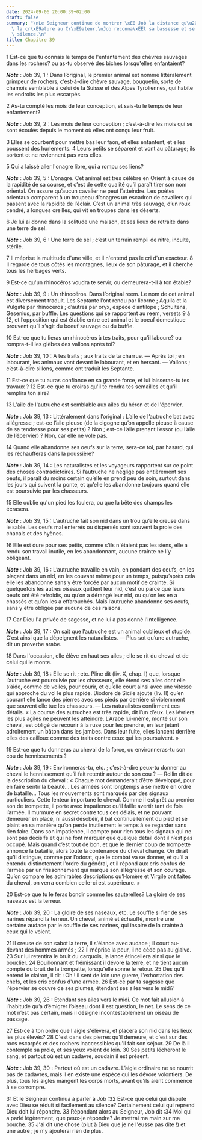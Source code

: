 ```yaml
---
date: 2024-09-06 20:00:39+02:00
draft: false
summary: "\nLe Seigneur continue de montrer \xE0 Job la distance qu\u2019il y a de\
  \ la cr\xE9ature au Cr\xE9ateur.\nJob reconna\xEEt sa bassesse et se condamne au\
  \ silence.\n"
title: Chapitre 39
---
```





1 Est-ce que tu connais le temps de l'enfantement des chèvres sauvages dans les rochers? ou as-tu observé des biches lorsqu'elles enfantaient?

***Note*** :  Job 39, 1 : Dans l’original, le premier animal est nommé littéralement grimpeur de rochers, c’est-à-dire chèvre sauvage, bouquetin, sorte de chamois semblable à celui de la Suisse et des Alpes Tyroliennes, qui habite les endroits les plus escarpés.

2 As-tu compté les mois de leur conception, et sais-tu le temps de leur enfantement?

***Note*** :  Job 39, 2 : Les mois de leur conception ; c’est-à-dire les mois qui se sont écoulés depuis le moment où elles ont conçu leur fruit.

3 Elles se courbent pour mettre bas leur faon, et elles enfantent, et elles poussent des hurlements. 4 Leurs petits se séparent et vont au pâturage; ils sortent et ne reviennent pas vers elles.


5 Qui a laissé aller l'onagre libre, qui a rompu ses liens?

***Note*** :  Job 39, 5 : L’onagre. Cet animal est très célèbre en Orient à cause de la rapidité de sa course, et c’est de cette qualité qu’il paraît tirer son nom oriental. On assure qu’aucun cavalier ne peut l’atteindre. Les poètes orientaux comparent à un troupeau d’onagres un escadron de cavaliers qui passent avec la rapidité de l’éclair. C’est un animal très sauvage, d’un roux cendré, à longues oreilles, qui vit en troupes dans les déserts.

6 Je lui ai donné dans la solitude une maison, et ses lieux de retraite dans une terre de sel.

***Note*** :  Job 39, 6 : Une terre de sel ; c’est un terrain rempli de nitre, inculte, stérile.

7 Il méprise la multitude d'une ville, et il n'entend pas le cri d'un exacteur. 8 Il regarde de tous côtés les montagnes, lieux de son pâturage, et il cherche tous les herbages verts.


9 Est-ce qu'un rhinocéros voudra te servir, ou demeurera-t-il à ton étable?

***Note*** :  Job 39, 9 : Un rhinocéros. Dans l’original reem. Le nom de cet animal est diversement traduit. Les Septante l’ont rendu par licorne ; Aquila et la Vulgate par rhinocéros ; d’autres par oryx, espèce d’antilope ; Schultens, Gesenius, par buffle. Les questions qui se rapportent au reem, versets 9 à 12, et l’opposition qui est établie entre cet animal et le boeuf domestique prouvent qu’il s’agit du boeuf sauvage ou du buffle.

10 Est-ce que tu lieras un rhinocéros à tes traits, pour qu'il laboure? ou rompra-t-il les glèbes des vallons après toi?

***Note*** :  Job 39, 10 : A tes traits ; aux traits de ta charrue. ― Après toi ; en labourant, les animaux vont devant le labourant, et en hersant. ― Vallons ; c’est-à-dire sillons, comme ont traduit les Septante.

11 Est-ce que tu auras confiance en sa grande force, et lui laisseras-tu tes travaux ? 12 Est-ce que tu croiras qu'il te rendra tes semailles et qu'il remplira ton aire?


13 L'aile de l'autruche est semblable aux ailes du héron et de l'épervier.

***Note*** :  Job 39, 13 : Littéralement dans l’original : L’aile de l’autruche bat avec allégresse ; est-ce l’aile pieuse (de la cigogne qu’on appelle pieuse à cause de sa tendresse pour ses petits) ? Non ; est-ce l’aile prenant l’essor (ou l’aile de l’épervier) ? Non, car elle ne vole pas.

14 Quand elle abandonne ses oeufs sur la terre, sera-ce toi, par hasard, qui les réchaufferas dans la poussière?

***Note*** :  Job 39, 14 : Les naturalistes et les voyageurs rapportent sur ce point des choses contradictoires. Si l’autruche ne néglige pas entièrement ses oeufs, il paraît du moins certain qu’elle en prend peu de soin, surtout dans les jours qui suivent la ponte, et qu’elle les abandonne toujours quand elle est poursuivie par les chasseurs.

15 Elle oublie qu'un pied les foulera, ou que la bête des champs les écrasera.

***Note*** :  Job 39, 15 : L’autruche fait son nid dans un trou qu’elle creuse dans le sable. Les oeufs mal enterrés ou dispersés sont souvent la proie des chacals et des hyènes.

16 Elle est dure pour ses petits, comme s'ils n'étaient pas les siens, elle a rendu son travail inutile, en les abandonnant, aucune crainte ne l'y obligeant.

***Note*** :  Job 39, 16 : L’autruche travaille en vain, en pondant des oeufs, en les plaçant dans un nid, en les couvant même pour un temps, puisqu’après cela elle les abandonne sans y être forcée par aucun motif de crainte. Si quelquefois les autres oiseaux quittent leur nid, c’est ou parce que leurs oeufs ont été refroidis, ou qu’on a dérangé leur nid, ou qu’on les en a chassés et qu’on les a effarouchés. Mais l’autruche abandonne ses oeufs, sans y être obligée par aucune de ces raisons.

17 Car Dieu l'a privée de sagesse, et ne lui a pas donné l'intelligence.

***Note*** :  Job 39, 17 : On sait que l’autruche est un animal oublieux et stupide. C’est ainsi que la dépeignent les naturalistes. ― Plus sot qu’une autruche, dit un proverbe arabe.

18 Dans l'occasion, elle élève en haut ses ailes ; elle se rit du cheval et de celui qui le monte.

***Note*** :  Job 39, 18 : Elle se rit ; etc. Pline dit (liv. X, chap. I) que, lorsque l’autruche est poursuivie par les chasseurs, elle étend ses ailes dont elle s’aide, comme de voiles, pour courir, et qu’elle court ainsi avec une vitesse qui approche du vol le plus rapide. Diodore de Sicile ajoute (liv. II) qu’en courant elle lance des pierres avec ses pieds par derrière si violemment que souvent elle tue les chasseurs. ― Les naturalistes confirment ces détails. « La course des autruches est très rapide, dit l’un d’eux. Les lévriers les plus agiles ne peuvent les atteindre. L’Arabe lui-même, monté sur son cheval, est obligé de recourir à la ruse pour les prendre, en leur jetant adroitement un bâton dans les jambes. Dans leur fuite, elles lancent derrière elles des cailloux comme des traits contre ceux qui les poursuivent. »


19 Est-ce que tu donneras au cheval de la force, ou environneras-tu son cou de hennissements ?

***Note*** :  Job 39, 19 : Environneras-tu, etc. ; c’est-à-dire peux-tu donner au cheval le hennissement qu’il fait retentir autour de son cou ? ― Rollin dit de la description du cheval : « Chaque mot demanderait d’être développé, pour en faire sentir la beauté… Les armées sont longtemps à se mettre en ordre de bataille… Tous les mouvements sont marqués par des signaux particuliers. Cette lenteur importune le cheval. Comme il est prêt au premier son de trompette, il porte avec impatience qu’il faille avertir tant de fois l’armée. Il murmure en secret contre tous ces délais, et ne pouvant demeurer en place, ni aussi désobéir, il bat continuellement du pied et se plaint en sa manière qu’on perde inutilement le temps à se regarder sans rien faire. Dans son impatience, il compte pour rien tous les signaux qui ne sont pas décisifs et qui ne font marquer que quelque détail dont il n’est pas occupé. Mais quand c’est tout de bon, et que le dernier coup de trompette annonce la bataille, alors toute la contenance du cheval
change. On dirait qu’il distingue, comme par l’odorat, que le combat va se donner, et qu’il a entendu distinctement l’ordre du général, et il répond aux cris confus de l’armée par un frissonnement qui marque son allégresse et son courage. Qu’on compare les admirables descriptions qu’Homère et Virgile ont faites du cheval, on verra combien celle-ci est supérieure. »

20 Est-ce que tu le feras bondir comme les sauterelles? La gloire de ses naseaux est la terreur.

***Note*** :  Job 39, 20 : La gloire de ses naseaux, etc. Le souffle si fier de ses narines répand la terreur. Un cheval, animé et échauffé, montre une certaine audace par le souffle de ses narines, qui inspire de la crainte à ceux qui le voient.

21 Il creuse de son sabot la terre, il s'élance avec audace ; il court au-devant des hommes armés ; 22 Il méprise la peur, il ne cède pas au glaive. 23 Sur lui retentira le bruit du carquois, la lance étincellera ainsi que le bouclier. 24 Bouillonnant et frémissant il dévore la terre, et ne tient aucun compte du bruit de la trompette, lorsqu'elle sonne le retour. 25 Dès qu'il entend le clairon, il dit : Oh ! il sent de loin une guerre, l'exhortation des chefs, et les cris confus d'une armée. 26 Est-ce par ta sagesse que l'épervier se couvre de ses plumes, étendant ses ailes vers le midi?

***Note*** :  Job 39, 26 : Etendant ses ailes vers le midi. Ce mot fait allusion à l’habitude qu’a d’émigrer l’oiseau dont il est question, le net. Le sens de ce mot n’est pas certain, mais il désigne incontestablement un oiseau de passage.

27 Est-ce à ton ordre que l'aigle s'élèvera, et placera son nid dans les lieux les plus élevés? 28 C'est dans des pierres qu'il demeure, et c'est sur des rocs escarpés et des rochers inaccessibles qu'il fait son séjour. 29 De là il contemple sa proie, et ses yeux voient de loin. 30 Ses petits lécheront le sang, et partout où est un cadavre, soudain il est présent.

***Note*** :  Job 39, 30 : Partout où est un cadavre. L’aigle ordinaire ne se nourrit pas de cadavres, mais il en existe une espèce qui les dévore volontiers. De plus, tous les aigles mangent les corps morts, avant qu’ils aient commencé à se corrompre.

31 Et le Seigneur continua à parler à Job :32 Est-ce que celui qui dispute avec Dieu se réduit si facilement au silence? Certainement celui qui reprend Dieu doit lui répondre. 33 Répondant alors au Seigneur, Job dit :34 Moi qui a parlé légèrement, que peux-je répondre? Je mettrai ma main sur ma bouche. 35 J'ai dit une chose (plut à Dieu que je ne l'eusse pas dite !) et une autre ; je n'y ajouterai rien de plus.


